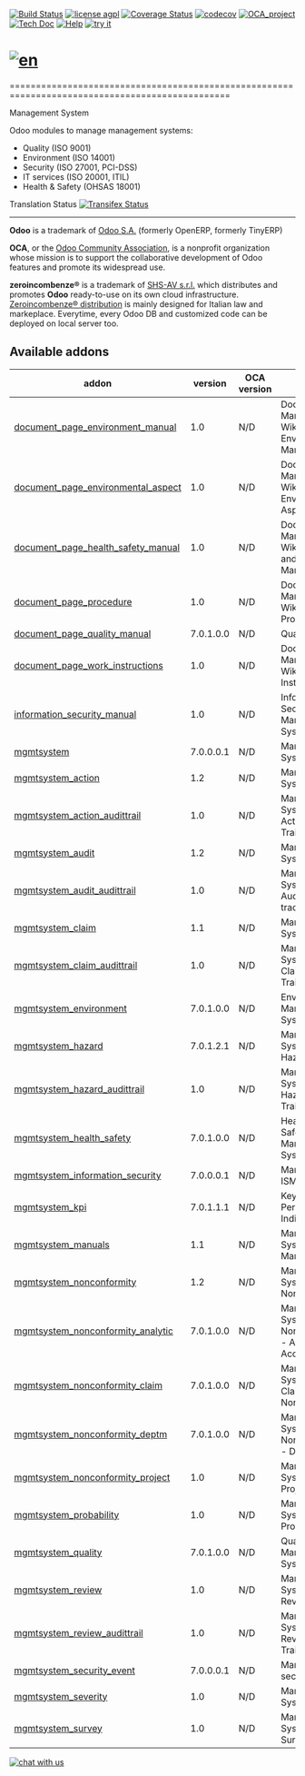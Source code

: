 [![Build Status](https://travis-ci.org/zeroincombenze/management-system.svg?branch=7.0)](https://travis-ci.org/zeroincombenze/management-system)
[![license agpl](https://img.shields.io/badge/licence-AGPL--3-blue.svg)](http://www.gnu.org/licenses/agpl-3.0.html)
[![Coverage Status](https://coveralls.io/repos/github/zeroincombenze/management-system/badge.svg?branch=7.0)](https://coveralls.io/github/zeroincombenze/management-system?branch=7.0)
[![codecov](https://codecov.io/gh/zeroincombenze/management-system/branch/7.0/graph/badge.svg)](https://codecov.io/gh/zeroincombenze/management-system/branch/7.0)
[![OCA_project](http://www.zeroincombenze.it/wp-content/uploads/ci-ct/prd/button-oca-7.svg)](https://github.com/OCA/management-system/tree/7.0)
[![Tech Doc](http://www.zeroincombenze.it/wp-content/uploads/ci-ct/prd/button-docs-7.svg)](http://wiki.zeroincombenze.org/en/Odoo/7.0/dev)
[![Help](http://www.zeroincombenze.it/wp-content/uploads/ci-ct/prd/button-help-7.svg)](http://wiki.zeroincombenze.org/en/Odoo/7.0/man/)
[![try it](http://www.zeroincombenze.it/wp-content/uploads/ci-ct/prd/button-try-it-7.svg)](http://erp7.zeroincombenze.it)


[![en](http://www.shs-av.com/wp-content/en_US.png)](http://wiki.zeroincombenze.org/it/Odoo/7.0/man)
================================================================================================
================================================================================================

Management System

Odoo modules to manage management systems:

* Quality (ISO 9001)
* Environment (ISO 14001)
* Security (ISO 27001, PCI-DSS)
* IT services (ISO 20001, ITIL)
* Health & Safety (OHSAS 18001)

Translation Status
[![Transifex Status](https://www.transifex.com/projects/p/OCA-management-system-7-0/chart/image_png)](https://www.transifex.com/projects/p/OCA-management-system-7-0)

[//]: # (copyright)

----

**Odoo** is a trademark of [Odoo S.A.](https://www.odoo.com/) (formerly OpenERP, formerly TinyERP)

**OCA**, or the [Odoo Community Association](http://odoo-community.org/), is a nonprofit organization whose
mission is to support the collaborative development of Odoo features and
promote its widespread use.

**zeroincombenze®** is a trademark of [SHS-AV s.r.l.](http://www.shs-av.com/)
which distributes and promotes **Odoo** ready-to-use on its own cloud infrastructure.
[Zeroincombenze® distribution](http://wiki.zeroincombenze.org/en/Odoo)
is mainly designed for Italian law and markeplace.
Everytime, every Odoo DB and customized code can be deployed on local server too.

[//]: # (end copyright)

[//]: # (addons)


Available addons
----------------
addon | version | OCA version | summary
--- | --- | --- | ---
[document_page_environment_manual](document_page_environment_manual/) | 1.0 |  N/D  | Document Management - Wiki - Environment Manual
[document_page_environmental_aspect](document_page_environmental_aspect/) | 1.0 |  N/D  | Document Management - Wiki - Environmental Aspects
[document_page_health_safety_manual](document_page_health_safety_manual/) | 1.0 |  N/D  | Document Management - Wiki - Health and Safety Manual
[document_page_procedure](document_page_procedure/) | 1.0 |  N/D  | Document Management - Wiki - Procedures
[document_page_quality_manual](document_page_quality_manual/) | 7.0.1.0.0 |  N/D  | Quality Manual
[document_page_work_instructions](document_page_work_instructions/) | 1.0 |  N/D  | Document Management - Wiki - Work Instructions
[information_security_manual](information_security_manual/) | 1.0 |  N/D  | Information Security Management System Manual
[mgmtsystem](mgmtsystem/) | 7.0.0.0.1 |  N/D  | Management System
[mgmtsystem_action](mgmtsystem_action/) | 1.2 |  N/D  | Management System - Action
[mgmtsystem_action_audittrail](mgmtsystem_action_audittrail/) | 1.0 |  N/D  | Management System - Actions Audit Trail tracking
[mgmtsystem_audit](mgmtsystem_audit/) | 1.2 |  N/D  | Management System - Audit
[mgmtsystem_audit_audittrail](mgmtsystem_audit_audittrail/) | 1.0 |  N/D  | Management System - Audits Audit Trail tracking
[mgmtsystem_claim](mgmtsystem_claim/) | 1.1 |  N/D  | Management System - Claim
[mgmtsystem_claim_audittrail](mgmtsystem_claim_audittrail/) | 1.0 |  N/D  | Management System - Claims Audit Trail tracking
[mgmtsystem_environment](mgmtsystem_environment/) | 7.0.1.0.0 |  N/D  | Environment Management System
[mgmtsystem_hazard](mgmtsystem_hazard/) | 7.0.1.2.1 |  N/D  | Management System - Hazard
[mgmtsystem_hazard_audittrail](mgmtsystem_hazard_audittrail/) | 1.0 |  N/D  | Management System - Hazards Audit Trail tracking
[mgmtsystem_health_safety](mgmtsystem_health_safety/) | 7.0.1.0.0 |  N/D  | Health and Safety Management System
[mgmtsystem_information_security](mgmtsystem_information_security/) | 7.0.0.0.1 |  N/D  | Manage your ISMS
[mgmtsystem_kpi](mgmtsystem_kpi/) | 7.0.1.1.1 |  N/D  | Key Performance Indicator
[mgmtsystem_manuals](mgmtsystem_manuals/) | 1.1 |  N/D  | Management System - Manual
[mgmtsystem_nonconformity](mgmtsystem_nonconformity/) | 1.2 |  N/D  | Management System - Nonconformity
[mgmtsystem_nonconformity_analytic](mgmtsystem_nonconformity_analytic/) | 7.0.1.0.0 |  N/D  | Management System Nonconformity - Analytic Account
[mgmtsystem_nonconformity_claim](mgmtsystem_nonconformity_claim/) | 7.0.1.0.0 |  N/D  | Management System - Claims and Nonconformities
[mgmtsystem_nonconformity_deptm](mgmtsystem_nonconformity_deptm/) | 7.0.1.0.0 |  N/D  | Management System Nonconformity - Department
[mgmtsystem_nonconformity_project](mgmtsystem_nonconformity_project/) | 1.0 |  N/D  | Management System - Project
[mgmtsystem_probability](mgmtsystem_probability/) | 1.0 |  N/D  | Management System Probability
[mgmtsystem_quality](mgmtsystem_quality/) | 7.0.1.0.0 |  N/D  | Quality Management System
[mgmtsystem_review](mgmtsystem_review/) | 1.0 |  N/D  | Management System - Review
[mgmtsystem_review_audittrail](mgmtsystem_review_audittrail/) | 1.0 |  N/D  | Management System - Reviews Audit Trail tracking
[mgmtsystem_security_event](mgmtsystem_security_event/) | 7.0.0.0.1 |  N/D  | Manage your security events
[mgmtsystem_severity](mgmtsystem_severity/) | 1.0 |  N/D  | Management System Severity
[mgmtsystem_survey](mgmtsystem_survey/) | 1.0 |  N/D  | Management System - Survey

[//]: # (end addons)

[![chat with us](https://www.shs-av.com/wp-content/chat_with_us.gif)](https://tawk.to/85d4f6e06e68dd4e358797643fe5ee67540e408b)
